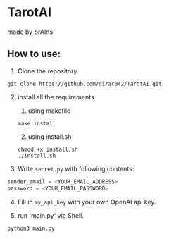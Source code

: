 # TarotAI

made by brAIns

## How to use:

1. Clone the repository.

```shell
git clone https://github.com/dirac042/TarotAI.git
```

2. install all the requirements.

   1. using makefile

   ```shell
   make install
   ```

   2. using install.sh

   ```shell
   chmod +x install.sh
   ./install.sh
   ```
3. Write `secret.py` with following contents:
```python
sender_email = <YOUR_EMAIL_ADDRESS>
password = <YOUR_EMAIL_PASSWORD>
```

4. Fill in `my_api_key` with your own OpenAI api key.

5. run 'main.py' via Shell.

```shell
python3 main.py
```
